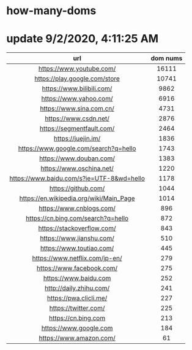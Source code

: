# how-many-doms

# update 9/2/2020, 4:11:25 AM

url | dom nums
:-: | :-:
https://www.youtube.com/ | 16111
https://play.google.com/store | 10741
https://www.bilibili.com/ | 9862
https://www.yahoo.com/ | 6916
https://www.sina.com.cn/ | 4731
https://www.csdn.net/ | 2876
https://segmentfault.com/ | 2464
https://juejin.im/ | 1836
https://www.google.com/search?q=hello | 1743
https://www.douban.com/ | 1383
https://www.oschina.net/ | 1220
https://www.baidu.com/s?ie=UTF-8&wd=hello | 1178
https://github.com/ | 1044
https://en.wikipedia.org/wiki/Main_Page | 1014
https://www.cnblogs.com/ | 896
https://cn.bing.com/search?q=hello | 872
https://stackoverflow.com/ | 843
https://www.jianshu.com/ | 510
https://www.toutiao.com/ | 445
https://www.netflix.com/jp-en/ | 279
https://www.facebook.com/ | 275
https://www.baidu.com | 252
http://daily.zhihu.com/ | 241
https://pwa.clicli.me/ | 227
https://twitter.com/ | 225
https://cn.bing.com | 213
https://www.google.com | 184
https://www.amazon.com/ | 61
